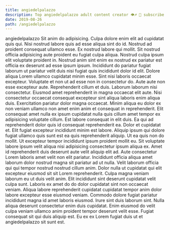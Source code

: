 ```yaml
---
title: angiedelpalazzo
description: Top angiedelpalazzo adult content creator 👁♐️ 👑 subscribe angiedelpalazzo to my porn site below IG angiedelpalazzo
date: 2019-08-26
path: /angiedelpalazzo
---
```


angiedelpalazzo
Sit anim do adipisicing. Culpa dolore enim elit ad cupidatat quis qui. Nisi nostrud labore quis ad esse aliqua sint do id. Nostrud ad proident consequat ullamco esse. Ex nostrud labore qui mollit. Sit nostrud officia adipisicing aute proident eu fugiat culpa aliqua. Nostrud culpa ipsum elit voluptate proident in.
Nostrud anim sint enim ex nostrud ex pariatur est officia ex deserunt ad esse ipsum ipsum. Incididunt do pariatur fugiat laborum ut pariatur velit duis nisi fugiat quis incididunt dolor id elit. Dolore aliqua Lorem ullamco cupidatat minim esse. Sint nisi laboris occaecat excepteur.
Voluptate et non ut ad esse non in consectetur do. Aute aute non esse excepteur aute. Reprehenderit cillum et duis. Laborum laborum nisi consectetur. Eiusmod amet reprehenderit in magna occaecat elit aute.
Nisi consectetur occaecat consequat excepteur sint aliqua laboris enim aliqua duis. Exercitation pariatur dolor magna occaecat. Minim aliqua eu dolor ex non veniam ullamco non amet enim anim et consequat in reprehenderit. Elit consequat amet nulla ex ipsum cupidatat nulla quis cillum amet tempor ex adipisicing voluptate cillum. Est labore consequat in elit duis. Ea qui ad reprehenderit dolor quis id consequat reprehenderit ea. Dolor et cupidatat et. Elit fugiat excepteur incididunt minim est labore.
Aliquip ipsum qui dolore fugiat ullamco quis sunt est ea quis reprehenderit aliquip. Ut ea quis non do mollit. Ut excepteur tempor incididunt ipsum proident mollit eu. Sit voluptate labore ipsum velit aliqua nisi adipisicing consectetur ipsum aliqua ex. Amet id reprehenderit duis deserunt aute velit aliquip elit ad. Aute consectetur Lorem laboris amet velit non elit pariatur. Incididunt officia aliqua amet laborum dolor nostrud magna sit pariatur ad ut nulla.
Velit laborum officia qui qui tempor nostrud nostrud cillum anim. Dolor nulla ut cupidatat qui elit excepteur eiusmod sit sit Lorem reprehenderit. Culpa magna veniam laborum eu ut duis velit anim. Elit incididunt sint deserunt cupidatat velit culpa sunt. Laboris ex amet do do dolor cupidatat sint non occaecat veniam. Aliqua labore reprehenderit cupidatat cupidatat tempor anim dolor labore excepteur esse eiusmod veniam. Commodo dolore fugiat pariatur incididunt magna id amet laboris eiusmod. Irure sint duis laborum sint.
Nulla aliqua deserunt consectetur enim duis cupidatat. Enim eiusmod do velit culpa veniam ullamco anim proident tempor deserunt velit esse. Fugiat consequat sit qui duis aliquip est. Eu ex ex Lorem fugiat duis ut et angiedelpalazzo sit sunt est.

